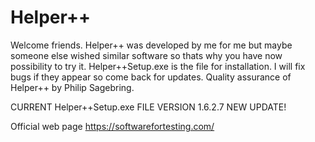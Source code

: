 # Helper++
Welcome friends. Helper++ was developed by me for me but maybe someone else wished similar software so thats why you have now possibility to try it. 
Helper++Setup.exe is the file for installation.
I will fix bugs if they appear so come back for updates.
Quality assurance of Helper++ by Philip Sagebring.

CURRENT Helper++Setup.exe FILE VERSION 1.6.2.7 NEW UPDATE!

Official web page https://softwarefortesting.com/
